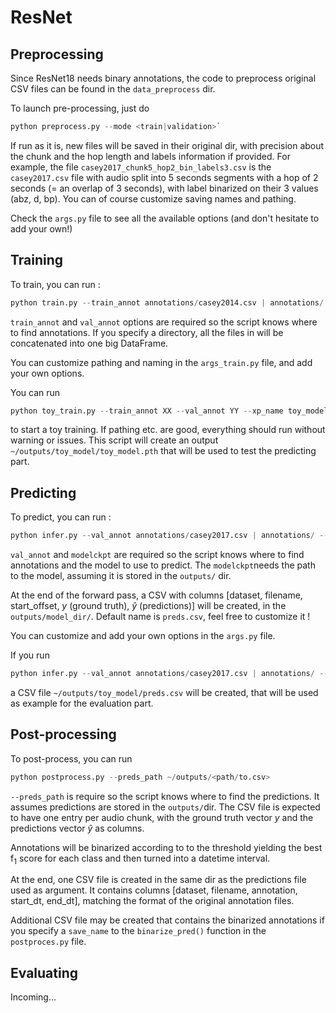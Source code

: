 # ResNet

## Preprocessing

Since ResNet18 needs binary annotations, the code to preprocess original CSV files can be found in the `data_preprocess` dir.

To launch pre-processing, just do 
```python
python preprocess.py --mode <train|validation>`
```
If run as it is, new files will be saved in their original dir, with precision about the chunk and the hop length and labels information if provided.
For example, the file `casey2017_chunk5_hop2_bin_labels3.csv` is the `casey2017.csv` file with audio split into 5 seconds segments with a hop of 2 seconds (= an overlap of 3 seconds), with label binarized on their 3 values (abz, d, bp). You can of course customize saving names and pathing. 

Check the `args.py` file to see all the available options (and don't hesitate to add your own!) 

## Training
To train, you can run : 
```python
python train.py --train_annot annotations/casey2014.csv | annotations/ --val_annot annotations/casey2017.csv | annotations/
```
`train_annot` and `val_annot` options are required so the script knows where to find annotations.
If you specify a directory, all the files in will be concatenated into one big DataFrame. 

You can customize pathing and naming in the `args_train.py` file, and add your own options. 

You can run
```python
python toy_train.py --train_annot XX --val_annot YY --xp_name toy_model
```
to start a toy training. 
If pathing etc. are good, everything should run without warning or issues.
This script will create an output `~/outputs/toy_model/toy_model.pth` that will be used to test the predicting part. 

## Predicting
To predict, you can run  :
```python
python infer.py --val_annot annotations/casey2017.csv | annotations/ --modelckpt toy_model/toy_model.pth
```
`val_annot` and `modelckpt` are required so the script knows where to find annotations and the model to use to predict. 
The `modelckpt`needs the path to the model, assuming it is stored in the `outputs/` dir.

At the end of the forward pass, a CSV with columns
[dataset, filename, start_offset, $y$ (ground truth), $\hat{y}$ (predictions)]
will be created, 
in the `outputs/model_dir/`. Default name is `preds.csv`, feel free to customize it ! 

You can customize and add your own options in the `args.py` file. 

If you run
```python
python infer.py --val_annot annotations/casey2017.csv | annotations/ --modelckpt toy_model/toy_model.pth
```
a CSV file `~/outputs/toy_model/preds.csv` will be created, that will be used as example for the evaluation part. 


## Post-processing

To post-process, you can run
```python
python postprocess.py --preds_path ~/outputs/<path/to.csv>
```
`--preds_path` is require so the script knows where to find the predictions. 
It assumes predictions are stored in the `outputs/`dir. 
The CSV file is expected to have one entry per audio chunk, with the ground truth vector $y$ and the predictions vector $\hat{y}$ as columns. 

Annotations will be binarized according to to the threshold yielding the best f$_1$ score for each class and then turned into a datetime interval.

At the end, one CSV file is created in the same dir as the predictions file used as argument. It contains columns [dataset, filename, annotation, start_dt, end_dt], matching the format of the original annotation files.

Additional CSV file may be created that contains the binarized annotations if you specify a `save_name` to the `binarize_pred()` function in the `postproces.py` file.

## Evaluating
Incoming...




